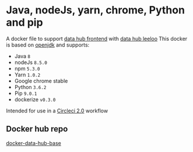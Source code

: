 # Java, nodeJs, yarn, chrome, Python and pip
A docker file to support [data hub frontend](https://github.com/uktrade/data-hub-frontend/) with [data hub leeloo](https://github.com/uktrade/data-hub-leeloo/)
This docker is based on [openjdk](https://github.com/docker-library/openjdk) and supports:

- Java `8`
- nodeJs `8.5.0`
- npm `5.3.0`
- Yarn `1.0.2`
- Google chrome stable
- Python `3.6.2`
- Pip `9.0.1`
- dockerize `v0.3.0`

Intended for use in a [Circleci 2.0](https://circleci.com/) workflow

## Docker hub repo
[docker-data-hub-base](https://hub.docker.com/r/ukti/docker-data-hub-base/)
